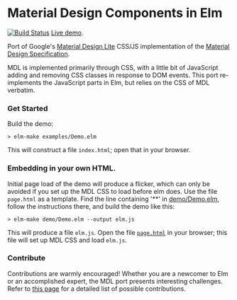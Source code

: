 # Material Design Components in Elm

[![Build Status](https://travis-ci.org/debois/elm-mdl.svg?branch=master)](https://travis-ci.org/debois/elm-mdl)
[Live demo](https://debois.github.io/elm-mdl/).

Port of Google's
[Material Design Lite](https://www.getmdl.io/)
CSS/JS implementation of the
[Material Design Specification](https://www.google.com/design/spec/material-design/introduction.html).

MDL is implemented primarily through CSS, with a little bit of JavaScript
adding and removing CSS classes in response to DOM events. This port
re-implements the JavaScript parts in Elm, but relies on the CSS of MDL
verbatim.

### Get Started

Build the demo:

    > elm-make examples/Demo.elm

This will construct a file `index.html`; open that in your browser.

### Embedding in your own HTML. 

Initial page load of the demo will produce a flicker, which can only be 
avoided if you set up the MDL CSS to load before elm does. Use the file
`page.html` as a template. Find the line containing '**' in 
[demo/Demo.elm](https://github.com/debois/elm-mdl/blob/master/demo/Demo.elm),
follow the instructions there, and build the demo like this: 

    > elm-make demo/Demo.elm --output elm.js

This will produce a file `elm.js`. Open the file 
[`page.html`](https://raw.githubusercontent.com/debois/elm-mdl/master/page.html) in your 
browser; this file will set up MDL CSS and load `elm.js`.

### Contribute

Contributions are warmly encouraged! Whether you are a newcomer to Elm or 
an accomplished expert, the MDL port presents interesting challenges. Refer
to [this page](https://github.com/debois/elm-mdl/blob/master/CONTRIBUTING.md)
for a detailed list of possible contributions. 

